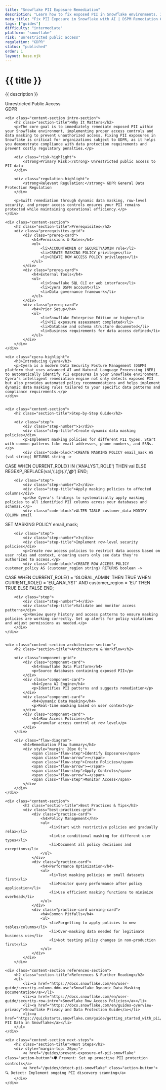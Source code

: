 ```yaml
---
title: "Snowflake PII Exposure Remediation"
description: "Learn how to fix exposed PII in Snowflake environments. Implement dynamic data masking, row-level security, and access controls for GDPR compliance."
meta_title: "Fix PII Exposure in Snowflake with AI | DSPM Remediation Guide"
tags: ["guides"]
difficulty: "intermediate"
platform: "snowflake"
risk: "unrestricted public access"
regulation: "GDPR"
status: "published"
order: 1
layout: base.njk
---
```


<div class="container">
    <div class="header">
        <h1>{{ title }}</h1>
        <p>{{ description }}</p>
        <div class="badge">Unrestricted Public Access</div>
        <div class="badge regulation">GDPR</div>
    </div>

    <div class="content-section intro-section">
        <h2 class="section-title">Why It Matters</h2>
        <p>The core goal is to immediately remediate exposed PII within your Snowflake environment, implementing proper access controls and data masking to prevent unauthorized access. Fixing PII exposures in Snowflake is critical for organizations subject to GDPR, as it helps you demonstrate compliance with data protection requirements and prevent costly regulatory penalties.</p>
        
        <div class="risk-highlight">
            <strong>Primary Risk:</strong> Unrestricted public access to PII data
        </div>
        
        <div class="regulation-highlight">
            <strong>Relevant Regulation:</strong> GDPR General Data Protection Regulation
        </div>
        
        <p>Swift remediation through dynamic data masking, row-level security, and proper access controls ensures your PII remains protected while maintaining operational efficiency.</p>
    </div>

    <div class="content-section">
        <h2 class="section-title">Prerequisites</h2>
        <div class="prerequisites-grid">
            <div class="prereq-card">
                <h4>Permissions & Roles</h4>
                <ul>
                    <li>ACCOUNTADMIN or SECURITYADMIN role</li>
                    <li>CREATE MASKING POLICY privileges</li>
                    <li>CREATE ROW ACCESS POLICY privileges</li>
                </ul>
            </div>
            <div class="prereq-card">
                <h4>External Tools</h4>
                <ul>
                    <li>Snowflake SQL CLI or web interface</li>
                    <li>Cyera DSPM account</li>
                    <li>Data governance framework</li>
                </ul>
            </div>
            <div class="prereq-card">
                <h4>Prior Setup</h4>
                <ul>
                    <li>Snowflake Enterprise Edition or higher</li>
                    <li>PII exposure assessment completed</li>
                    <li>Database and schema structure documented</li>
                    <li>Business requirements for data access defined</li>
                </ul>
            </div>
        </div>
    </div>
	
    <div class="cyera-highlight">
        <h3>Introducing Cyera</h3>
        <p>Cyera is a modern Data Security Posture Management (DSPM) platform that uses advanced AI and Natural Language Processing (NER) to automatically identify PII exposures in your Snowflake environment. Cyera's intelligent remediation engine not only detects exposed PII but also provides automated policy recommendations and helps implement dynamic data masking rules tailored to your specific data patterns and compliance requirements.</p>
    </div>
	

    <div class="content-section">
        <h2 class="section-title">Step-by-Step Guide</h2>
        
        <div class="step">
            <div class="step-number">1</div>
            <div class="step-title">Create dynamic data masking policies</div>
            <p>Implement masking policies for different PII types. Start with common patterns like email addresses, phone numbers, and SSNs.</p>
            <div class="code-block">CREATE MASKING POLICY email_mask AS (val string) RETURNS string ->
  CASE
    WHEN CURRENT_ROLE() IN ('ANALYST_ROLE') THEN val
    ELSE REGEXP_REPLACE(val,'(.*)@(.*)','*****@*****')
  END;</div>
        </div>

        <div class="step">
            <div class="step-number">2</div>
            <div class="step-title">Apply masking policies to affected columns</div>
            <p>Use Cyera's findings to systematically apply masking policies to all identified PII columns across your databases and schemas.</p>
            <div class="code-block">ALTER TABLE customer_data MODIFY COLUMN email 
SET MASKING POLICY email_mask;</div>
        </div>

        <div class="step">
            <div class="step-number">3</div>
            <div class="step-title">Implement row-level security policies</div>
            <p>Create row access policies to restrict data access based on user roles and context, ensuring users only see data they're authorized to access.</p>
            <div class="code-block">CREATE ROW ACCESS POLICY customer_policy AS (customer_region string) RETURNS boolean ->
  CASE
    WHEN CURRENT_ROLE() = 'GLOBAL_ADMIN' THEN TRUE
    WHEN CURRENT_ROLE() = 'EU_ANALYST' AND customer_region = 'EU' THEN TRUE
    ELSE FALSE
  END;</div>
        </div>

        <div class="step">
            <div class="step-number">4</div>
            <div class="step-title">Validate and monitor access patterns</div>
            <p>Review query history and access patterns to ensure masking policies are working correctly. Set up alerts for policy violations and adjust permissions as needed.</p>
        </div>
    </div>


    <div class="content-section architecture-section">
        <h2 class="section-title">Architecture & Workflow</h2>
        
        <div class="component-grid">
            <div class="component-card">
                <h4>Snowflake Data Platform</h4>
                <p>Source databases containing exposed PII</p>
            </div>
            <div class="component-card">
                <h4>Cyera AI Engine</h4>
                <p>Identifies PII patterns and suggests remediation</p>
            </div>
            <div class="component-card">
                <h4>Dynamic Data Masking</h4>
                <p>Real-time masking based on user context</p>
            </div>
            <div class="component-card">
                <h4>Row Access Policies</h4>
                <p>Granular access control at row level</p>
            </div>
        </div>

        <div class="flow-diagram">
            <h4>Remediation Flow Summary</h4>
            <div style="margin: 20px 0;">
                <span class="flow-step">Identify Exposures</span>
                <span class="flow-arrow">→</span>
                <span class="flow-step">Create Policies</span>
                <span class="flow-arrow">→</span>
                <span class="flow-step">Apply Controls</span>
                <span class="flow-arrow">→</span>
                <span class="flow-step">Monitor Access</span>
            </div>
        </div>
    </div>

	<div class="content-section">
	        <h2 class="section-title">Best Practices & Tips</h2>
	        <div class="best-practices-grid">
	            <div class="practice-card">
	                <h4>Policy Management</h4>
	                <ul>
	                    <li>Start with restrictive policies and gradually relax</li>
	                    <li>Use conditional masking for different user types</li>
	                    <li>Document all policy decisions and exceptions</li>
	                </ul>
	            </div>
	            <div class="practice-card">
	                <h4>Performance Optimization</h4>
	                <ul>
	                    <li>Test masking policies on small datasets first</li>
	                    <li>Monitor query performance after policy application</li>
	                    <li>Use efficient masking functions to minimize overhead</li>
	                </ul>
	            </div>
	            <div class="practice-card warning-card">
	                <h4>Common Pitfalls</h4>
	                <ul>
	                    <li>Forgetting to apply policies to new tables/columns</li>
	                    <li>Over-masking data needed for legitimate business use</li>
	                    <li>Not testing policy changes in non-production first</li>
	                </ul>
	            </div>
	        </div>
	    </div>

    <div class="content-section references-section">
        <h2 class="section-title">References & Further Reading</h2>
        <ul>
            <li><a href="https://docs.snowflake.com/en/user-guide/security-column-ddm-use">Snowflake Dynamic Data Masking Documentation</a></li>
            <li><a href="https://docs.snowflake.com/en/user-guide/security-row-intro">Snowflake Row Access Policies</a></li>
            <li><a href="https://docs.snowflake.com/en/guides-overview-privacy">Snowflake Privacy and Data Protection Guide</a></li>
            <li><a href="https://quickstarts.snowflake.com/guide/getting_started_with_pii/">Processing PII Data in Snowflake</a></li>
        </ul>
    </div>

    <div class="content-section next-steps">
        <h2 class="section-title">Next Steps</h2>
        <div style="margin-top: 20px;">
            <a href="/guides/prevent-exposure-of-pii-snowflake" class="action-button">🛡️ Prevent: Set up proactive PII protection controls</a>
            <a href="/guides/detect-pii-snowflake" class="action-button">🔍 Detect: Implement ongoing PII discovery scanning</a>
        </div>
    </div>
</div>